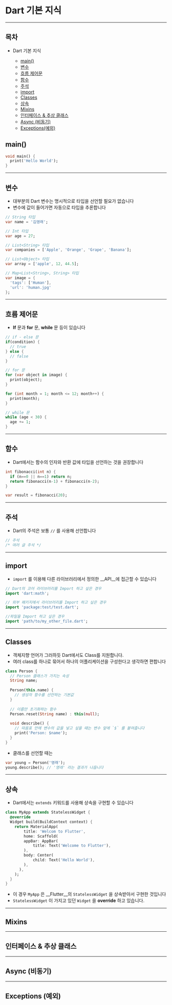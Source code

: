 # Dart 기본 지식

---

## 목차

- Dart 기본 지식

  - [main()](#main)
  - [변수](#변수)
  - [흐름 제어문](#흐름-제어문)
  - [함수](#함수)
  - [주석](#주석)
  - [import](#import)
  - [Classes](#classes)
  - [상속](#상속)
  - [Mixins](#mixins)
  - [인터페이스 & 추상 클래스](#인터페이스-&-추상-클래스)
  - [Async (비동기)](#async(비동기))
  - [Exceptions(예외)](#exceptions(예외))

  



## main()

~~~dart
void main() {
  print('Hello World');
}
~~~

---

## 변수

* 대부분의 Dart 변수는 명시적으로 타입을 선언할 필요가 없습니다
* 변수에 값이 들어가면 자동으로 타입을 추론합니다

~~~dart
// String 타입
var name = '김영래'; 

// Int 타입
var age = 27;

// List<String> 타입
var companies = ['Apple', 'Orange', 'Grape', 'Banana']; 

// List<Object> 타입
var array = ['apple', 12, 44.5]; 

// Map<List<String>, String> 타입
var image = {
  'tags': ['Human'],
  'url': 'human.jpg'
}; 
~~~

---

## 흐름 제어문

* __If__ 문과 __for__ 문, __while__ 문 등이 있습니다

~~~dart
// if - else 문
if(condition) {
  // true
} else {
  // false
}

// for 문
for (var object in image) {
  print(object);
}

for (int month = 1; month <= 12; month++) {
  print(month);
}

// while 문
while (age < 30) {
  age += 1;
}

~~~

---

## 함수

* Dart에서는 함수의 인자와 반환 값에 타입을 선언하는 것을 권장합니다

~~~dart
int fibonacci(int n) {
  if (n==0 || n==1) return n;
  return fibonacci(n-1) + fibonacci(n-2);
}

var result = fibonacci(20);
~~~

---

## 주석

* Dart의 주석은 보통 `//` 를 사용해 선언합니다

~~~dart
// 주석
/* 여러 글 주석 */
~~~

---

## import

* `import` 를 이용해 다른 라이브러리에서 정의한 __API__에 접근할 수 있습니다

~~~dart
// Dart의 코어 라이브러리를 Import 하고 싶은 경우
import 'dart:math';

// 외부 패키지에서 라이브러리를 Import 하고 싶은 경우
import 'package:test/test.dart';

//파일을 Import 하고 싶은 경우
import 'path/to/my_other_file.dart';
~~~

---

## Classes

* 객체지향 언어가 그러하듯 Dart에서도 Class를 지원합니다.
* 여러 class를 하나로 묶어서 하나의 어플리케이션을 구성한다고 생각하면 편합니다

~~~dart
class Person {
  // Person 클래스가 가지는 속성
  String name;
  
  Person(this.name) {
    // 생성자 함수를 선언하는 기본값
  }
  
  // 이름만 초기화하는 함수
  Person.reset(String name) : this(null);
  
  void describe() {
    // 따옴표 안에 변수의 값을 넣고 싶을 때는 변수 앞에 `$` 를 붙여줍니다
    print('Person: $name');
  }
}
~~~

* 클래스를 선언할 때는

~~~dart
var young = Person('영래');
young.describe(); // '영래' 라는 결과가 나옵니다
~~~

---

## 상속

* Dart에서는 `extends` 키워드를 사용해 상속을 구현할 수 있습니다

~~~dart
class MyApp extends StatelessWidget {
  @override
  Widget build(BuildContext context) {
    return MaterialApp(
    	title: 'Welcom to Flutter',
    	home: Scaffold(
      	appBar: AppBar(
        	title: Text('Welcome to Flutter'),
        ),
      	body: Center(
        	child: Text('Hello World'),
        ),
      ),
    );
  }
}
~~~

* 이 경우 `MyApp` 은 __Flutter__의 `StatelessWidget` 을 상속받아서 구현한 것입니다
* `StatelessWidget` 이 가지고 있던 `Widget` 을 __override__ 하고 있습니다.

---

## Mixins

---

## 인터페이스 & 추상 클래스

---

## Async (비동기)

---

## Exceptions (예외)

